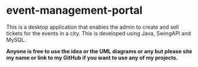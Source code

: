 # event-management-portal
This is a desktop application that enables the admin to create and sell tickets for the events in a city. 
This is developed using Java, SwingAPI and MySQL.

<b>
Anyone is free to use the idea or the UML diagrams or any but please site my name or link to my GitHub
if you want to use any of my projects.
</b>
